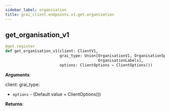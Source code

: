 ```yaml
---
sidebar_label: organisation
title: grai_client.endpoints.v1.get.organisation
---
```


## get\_organisation\_v1

```python
@get.register
def get_organisation_v1(client: ClientV1,
                        grai_type: Union[OrganisationV1, OrganisationSpec,
                                         OrganisationLabels],
                        options: ClientOptions = ClientOptions())
```

**Arguments**:

  client:
  grai_type:
- `options` - (Default value = ClientOptions())


**Returns**:
